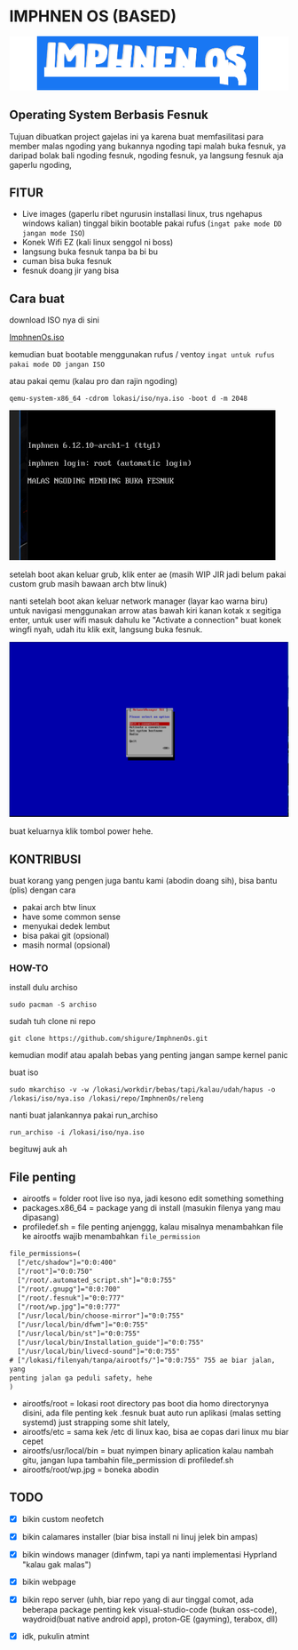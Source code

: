 # IMPHNEN OS (BASED)
![Logo](media/imphnen.png) 
## Operating System Berbasis Fesnuk

Tujuan dibuatkan project gajelas ini ya karena buat memfasilitasi para member malas ngoding yang bukannya ngoding tapi malah buka fesnuk, ya daripad bolak bali ngoding fesnuk, ngoding fesnuk, ya langsung fesnuk aja gaperlu ngoding, 

## FITUR
- Live images (gaperlu ribet ngurusin installasi linux, trus ngehapus windows kalian) tinggal bikin bootable pakai rufus (``ingat pake mode DD jangan mode ISO``)
- Konek Wifi EZ (kali linux senggol ni boss)
- langsung buka fesnuk tanpa ba bi bu
- cuman bisa buka fesnuk
- fesnuk doang jir yang bisa


## Cara buat
download ISO nya di sini

[ImphnenOs.iso](https://yadi.sk/d/8lyJ9VqeBqd0jA) 

kemudian buat bootable menggunakan rufus / ventoy
``ingat untuk rufus pakai mode DD jangan ISO``
 
atau pakai qemu (kalau pro dan rajin ngoding)
```
qemu-system-x86_64 -cdrom lokasi/iso/nya.iso -boot d -m 2048
```

![gambar dsw](media/fesnuk.png) 


setelah boot akan keluar grub, klik enter ae (masih WIP JIR jadi belum pakai custom grub masih bawaan arch btw linuk)


nanti setelah boot akan keluar network manager (layar kao warna biru) untuk navigasi menggunakan arrow atas bawah kiri kanan kotak x segitiga enter, untuk user wifi masuk dahulu ke "Activate a connection" buat konek wingfi nyah, udah itu klik exit, langsung buka fesnuk.

![fesnuk](media/nmtui.png) 

buat keluarnya klik tombol power hehe.

## KONTRIBUSI
buat korang yang pengen juga bantu kami (abodin doang sih), bisa bantu (plis)
dengan cara
- pakai arch btw linux 
- have some common sense
- menyukai dedek lembut
- bisa pakai git (opsional)
- masih normal (opsional)

### HOW-TO

install dulu archiso
```
sudo pacman -S archiso
```
sudah tuh clone ni repo
```
git clone https://github.com/shigure/ImphnenOs.git
```
kemudian modif atau apalah bebas yang penting jangan sampe kernel panic

buat iso
```
sudo mkarchiso -v -w /lokasi/workdir/bebas/tapi/kalau/udah/hapus -o
/lokasi/iso/nya.iso /lokasi/repo/ImphnenOs/releng

```
nanti buat jalankannya pakai run_archiso
```
run_archiso -i /lokasi/iso/nya.iso
```

begituwj
auk ah

## File penting
- airootfs = folder root live iso nya, jadi kesono edit something something
- packages.x86_64 = package yang di install (masukin filenya yang mau dipasang)
- profiledef.sh = file penting anjenggg, kalau misalnya menambahkan file ke
  airootfs wajib menambahkan ``file_permission`` 
```
file_permissions=(
  ["/etc/shadow"]="0:0:400"
  ["/root"]="0:0:750"
  ["/root/.automated_script.sh"]="0:0:755"
  ["/root/.gnupg"]="0:0:700"
  ["/root/.fesnuk"]="0:0:777"
  ["/root/wp.jpg"]="0:0:777"
  ["/usr/local/bin/choose-mirror"]="0:0:755"
  ["/usr/local/bin/dfwm"]="0:0:755"
  ["/usr/local/bin/st"]="0:0:755"
  ["/usr/local/bin/Installation_guide"]="0:0:755"
  ["/usr/local/bin/livecd-sound"]="0:0:755"
# ["/lokasi/filenyah/tanpa/airootfs/"]="0:0:755" 755 ae biar jalan, yang
penting jalan ga peduli safety, hehe
)
```
- airootfs/root = lokasi root directory pas boot dia homo directorynya disini,
  ada file penting kek .fesnuk buat auto run aplikasi (malas setting systemd)
just strapping some shit lately,
- airootfs/etc = sama kek /etc di linux kao, bisa ae copas dari linux mu biar
  cepet
- airootfs/usr/local/bin = buat nyimpen binary aplication kalau nambah gitu,
  jangan lupa tambahin file_permission di profiledef.sh
- airootfs/root/wp.jpg = boneka abodin

## TODO

- [x] bikin custom neofetch
- [x] bikin calamares installer (biar bisa install ni linuj jelek bin ampas)
- [x] bikin windows manager (dinfwm, tapi ya nanti implementasi Hyprland "kalau
 gak malas")
- [x] bikin webpage
- [x] bikin repo server (uhh, biar repo yang di aur tinggal comot, ada beberapa package penting kek visual-studio-code (bukan oss-code), waydroid(buat native android app), proton-GE (gayming), terabox, dll)
- [x] idk, pukulin atmint 


